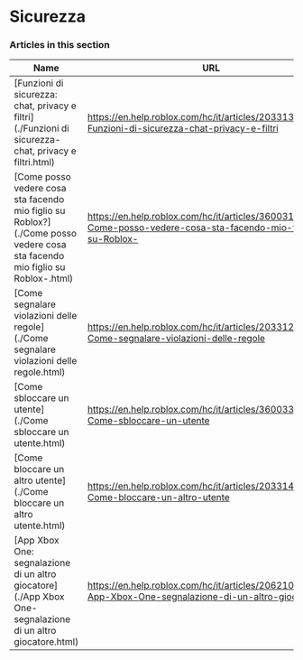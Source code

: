 # Sicurezza  
### Articles in this section
Name|URL
-|-
[Funzioni di sicurezza: chat, privacy e filtri](./Funzioni di sicurezza- chat, privacy e filtri.html) |https://en.help.roblox.com/hc/it/articles/203313120-Funzioni-di-sicurezza-chat-privacy-e-filtri
[Come posso vedere cosa sta facendo mio figlio su Roblox?](./Come posso vedere cosa sta facendo mio figlio su Roblox-.html) |https://en.help.roblox.com/hc/it/articles/360031384652-Come-posso-vedere-cosa-sta-facendo-mio-figlio-su-Roblox-
[Come segnalare violazioni delle regole](./Come segnalare violazioni delle regole.html) |https://en.help.roblox.com/hc/it/articles/203312410-Come-segnalare-violazioni-delle-regole
[Come sbloccare un utente](./Come sbloccare un utente.html) |https://en.help.roblox.com/hc/it/articles/360033386312-Come-sbloccare-un-utente
[Come bloccare un altro utente](./Come bloccare un altro utente.html) |https://en.help.roblox.com/hc/it/articles/203314270-Come-bloccare-un-altro-utente
[App Xbox One: segnalazione di un altro giocatore](./App Xbox One- segnalazione di un altro giocatore.html) |https://en.help.roblox.com/hc/it/articles/206210440-App-Xbox-One-segnalazione-di-un-altro-giocatore